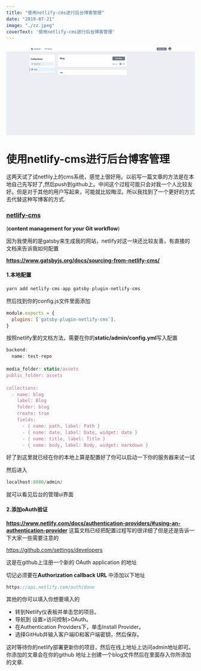 ```yaml
---
title: "使用netlify-cms进行后台博客管理"
date: "2019-07-21"
image: "./zz.jpeg"
coverText: '使用netlify-cms进行后台博客管理'
---
```


![](netlify-cms.jpg)

# 使用netlify-cms进行后台博客管理

这两天试了试netfily上的cms系统，感觉上很好用。以前写一篇文章的方法是在本地自己先写好了,然后push到github上。中间这个过程可能只会对我一个人比较友好。但是对于其他的用户写起来，可能就比较晦涩。所以我找到了一个更好的方式去代替这种写博客的方式.

### [**netlify-cms**](https://www.netlifycms.org/)
(**content management for your Git workflow**)

因为我使用的是gatsby来生成我的网站，netlify对这一块还比较友善，有直接的文档来告诉我如何配置

**https://www.gatsbyjs.org/docs/sourcing-from-netlify-cms/** 

#### 1.本地配置

```js
yarn add netlify-cms-app gatsby-plugin-netlify-cms
```
然后找到你的config.js文件里面添加


```js
module.exports = {
  plugins: [`gatsby-plugin-netlify-cms`],
}
```

按照netlify里的文档方法，需要在你的**static/admin/config.yml**写入配置


```js
backend:
  name: test-repo

media_folder: static/assets
public_folder: assets

collections:
  - name: blog
    label: Blog
    folder: blog
    create: true
    fields:
      - { name: path, label: Path }
      - { name: date, label: Date, widget: date }
      - { name: title, label: Title }
      - { name: body, label: Body, widget: markdown }
```

好了到这里就已经在你的本地上算是配置好了你可以启动一下你的服务器来试一试

然后进入 

```js
localhost:8000/admin/
```

就可以看见后台的管理ui界面

#### 2.添加oAuth验证
**https://www.netlify.com/docs/authentication-providers/#using-an-authentication-provider**
这篇文档已经把配置过程写的很详细了但是还是告诉一下大家一些需要注意的

https://github.com/settings/developers

这是在github上注册一个新的 OAuth application 的地址

切记必须要在**Authorization callback URL** 中添加以下地址

```js
https://api.netlify.com/auth/done
```
其他的你可以填入你想要填入的

- 转到Netlify仪表板并单击您的项目。
- 导航到 设置>访问控制>OAuth。
- 在Authentication Providers下，单击Install Provider。
- 选择GitHub并输入客户端ID和客户端密钥，然后保存。

这时等待你的netlify部署更新你的项目，然后在线上地址上访问admin地址即可。你添加的文章会在你的github 地址上创建一个blog文件然后在里面存入你所添加的文章.




